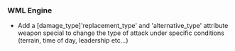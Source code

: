  ### WML Engine
   * Add a [damage_type]'replacement_type' and 'alternative_type' attribute weapon special to change the type of attack under specific conditions (terrain, time of day, leadership etc...)